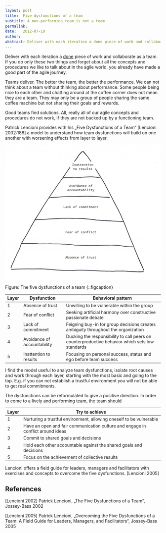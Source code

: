 ```yaml
---
layout: post
title:  Five dysfunctions of a team
subtitle: A non-performing team is not a team
permalink:
date:   2012-07-10
author:
abstract: Deliver with each iteration a done piece of work and collaborate as a team. If you do only these two things and forget about all the concepts and procedures we like to talk about in the agile world, you already have made a good part of the agile journey.
---
```

Deliver with each iteration a [done]({{site.url}}/definition-of-done) piece of work and collaborate as a team. If you do only these two things and forget about all the concepts and procedures we like to talk about in the agile world, you already have made a good part of the agile journey.

Teams deliver. The better the team, the better the performance. We can not think about a team without thinking about performance. Some people being nice to each other and chatting around at the coffee corner does not mean they are a team. They may only be a group of people sharing the same coffee machine but not sharing their goals and rewards.

Good teams find solutions. All, really all of our agile concepts and procedures do not work, if they are not backed up by a functioning team.

Patrick Lencioni provides with his „Five Dysfunctions of a Team“ [Lencioni 2002:188] a model to understand how team dysfunctions will build on one another with worsening effects from layer to layer.

![](/i/blog/five_dysfunctions.jpg)

Figure: The five dysfunctions of a team
{:.figcaption}

Layer|Dysfunction|Behavioral pattern
-|-----------|-----------------
1|Absence of trust|Unwilling to be vulnerable within the group
2|Fear of conflict|Seeking artificial harmony over constructive passionate debate
3|Lack of commitment|Feigning buy-in for group decisions creates ambiguity throughout the organization
4|Avoidance of accountability|Ducking the responsibility to call peers on counterproductive behavior which sets low standards
5|Inattention to results|Focusing on personal success, status and ego before team success

I find the model useful to analyze team dysfunctions, isolate root causes and work through each layer, starting with the most basic and going to the top. E.g. if you can not establish a trustful environment you will not be able to get real commitments.

The dysfunctions can be reformulated to give a positive direction. In order to come to a lively and performing team, the team should

Layer|Try to achieve
-----|--------------
1|Nurturing a trustful environment, allowing oneself to be vulnerable
2|Have an open and fair communication culture and engage in conflict around ideas
3|Commit to shared goals and decisions
4|Hold each other accountable against the shared goals and decisions
5|Focus on the achievement of collective results

Lencioni offers a field guide for leaders, managers and facilitators with exercises and concepts to overcome the five dysfunctions. [Lencioni 2005]

References
---
[Lencioni 2002] Patrick Lencioni, „The Five Dysfunctions of a Team“, Jossey-Bass 2002

[Lencioni 2005] Patrick Lencioni, „Overcoming the Five Dysfunctions of a Team: A Field Guide for Leaders, Managers, and Facilitators“, Jossey-Bass 2005
